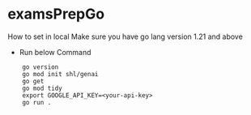 # examsPrepGo
How to set in local
Make sure you have go lang version 1.21 and above
* Run below Command
```
    go version
    go mod init shl/genai
    go get
    go mod tidy
    export GOOGLE_API_KEY=<your-api-key>
    go run .
```